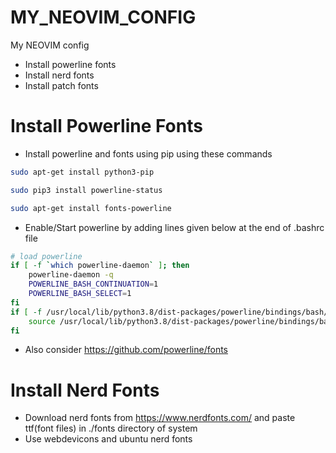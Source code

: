 # MY_NEOVIM_CONFIG
My NEOVIM config

* Install powerline fonts
* Install nerd fonts
* Install patch fonts

# Install Powerline Fonts
* Install powerline and fonts using pip using these commands
```sh
sudo apt-get install python3-pip
```
```sh
sudo pip3 install powerline-status
```
```sh
sudo apt-get install fonts-powerline
```
* Enable/Start powerline by adding lines given below at the end of .bashrc file
```sh
# load powerline
if [ -f `which powerline-daemon` ]; then
    powerline-daemon -q
    POWERLINE_BASH_CONTINUATION=1
    POWERLINE_BASH_SELECT=1
fi
if [ -f /usr/local/lib/python3.8/dist-packages/powerline/bindings/bash/powerline.sh ]; then
    source /usr/local/lib/python3.8/dist-packages/powerline/bindings/bash/powerline.sh
fi
```

* Also consider https://github.com/powerline/fonts

# Install Nerd Fonts
* Download nerd fonts from https://www.nerdfonts.com/ and paste ttf(font files) in ./fonts directory of system
* Use webdevicons and ubuntu nerd fonts
